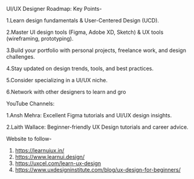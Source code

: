UI/UX Designer Roadmap: Key Points-

  1.Learn design fundamentals & User-Centered Design (UCD).
  
  2.Master UI design tools (Figma, Adobe XD, Sketch) & UX tools (wireframing, prototyping).
  
  3.Build your portfolio with personal projects, freelance work, and design challenges.
  
  4.Stay updated on design trends, tools, and best practices.
  
  5.Consider specializing in a UI/UX niche.
  
  6.Network with other designers to learn and gro

YouTube Channels:

  1.Ansh Mehra: Excellent Figma tutorials and UI/UX design insights.
  
  2.Laith Wallace: Beginner-friendly UX Design tutorials and career advice.
      

Website to follow-

  1. https://learnuiux.in/
  2. https://www.learnui.design/
  3. https://uxcel.com/learn-ux-design
  4. https://www.uxdesigninstitute.com/blog/ux-design-for-beginners/

